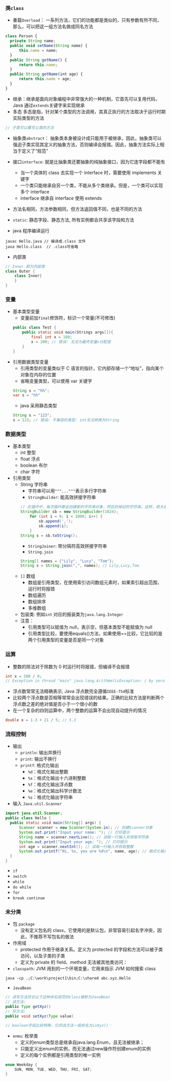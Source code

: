 ### 类`class`

- 重载`Overload`： 一系列方法，它们的功能都是类似的，只有参数有所不同，那么，可以把这一组方法名做成同名方法

```js
class Person {
  private String name;
  public void setName(String name) {
      this.name = name;
  }
  public String getName() {
      return this.name;
  }
  public String getName(int age) {
      return this.name + age;
  }
}
```

- 继承：继承是面向对象编程中非常强大的一种机制，它首先可以复用代码， Java 通过`extends`关键字来实现继承
- 多态 多态是指，针对某个类型的方法调用，其真正执行的方法取决于运行时期实际类型的方法

```java
// 子类可以覆写父类的方法
```

- 抽象类`abstract`： 抽象类本身被设计成只能用于被继承，因此，抽象类可以强迫子类实现其定义的抽象方法，否则编译会报错。因此，抽象方法实际上相当于定义了“规范”

- 接口`interface`: 就是比抽象类还要抽象的纯抽象接口，因为它连字段都不能有
  - 当一个具体的 class 去实现一个 interface 时，需要使用 implements 关键字
  - 一个类只能继承自另一个类，不能从多个类继承。但是，一个类可以实现多个 interface
  - interface 继承自 interface 使用 extends
- 方法名相同，方法参数相同，但方法返回值不同，也是不同的方法
- `static`: 静态字段、静态方法, 所有实例都会共享该字段和方法

- java 程序编译运行

```
javac Hello.java // 编译成.class 文件
java Hello.class  // .class可省略
```

- 内部类

```java
// Inner 即为内部类
class Outer {
    class Inner{
    }
}
```

### 变量

- 基本类型变量
  - 变量前加`final`修饰符，标识一个常量(不可修改)
  ```java
  public class Test {
      public static void main(Strings args[]){
          final int x = 100;
          x = 200; // 错误: 无法为最终变量x分配值
      }
  }
  ```
- 引用数据类型变量
  - 引用类型的变量类似于 C 语言的指针，它内部存储一个“地址”，指向某个对象在内存的位置
  - 省略变量类型，可以使用 var 关键字
  ```java
  String s = "hh";
  var s = "hh"
  ```
  - java 采用静态类型
  ```java
  String s = "123";
  s = 123; // 错误: 不兼容的类型: int无法转换为String
  ```

### 数据类型

- 基本类型
  - int 整型
  - float 浮点
  - boolean 布尔
  - char 字符
- 引用类型
  - String 字符串
    - 字符串可以用`"""..."""`表示多行字符串
    - `StringBuilder`: 能高效拼接字符串
    ```java
    // 在循环中，每次循环都会创建新的字符串对象，然后扔掉旧的字符串。这样，绝大部分字符串都是临时对象，不但浪费内存，还会影响GC效率
    StringBuilder sb = new StringBuilder(1024);
        for (int i = 0; i < 1000; i++) {
            sb.append(',');
            sb.append(i);
        }
    String s = sb.toString();
    ```
    - `StringJoiner`: 带分隔符高效拼接字符串
    - `String.join`
    ```java
    String[] names = {"Lily", "Lucy", "Tom"};
    String s = String.join(",", names); // Lily,Lucy,Tom
    ```
  - `[]` 数组
    - 数组是引用类型，在使用索引访问数组元素时，如果索引超出范围，运行时将报错
    - 数组遍历
    - 数组排序
    - 多维数组
  - 包装类: 例如`int` 对应的报装类为`java.lang.Integer`
  - 注意：
    - 引用类型可以赋值为 null，表示空，但基本类型不能赋值为 null
    - 引用类型比较，要使用equals()方法，如果使用==比较，它比较的是两个引用类型的变量是否是同一个对象

### 运算

- 整数的除法对于除数为 0 时运行时将报错，但编译不会报错

```java
int x = 100 / 0;
// Exception in thread "main" java.lang.ArithmeticException: / by zero
```

- 浮点数常常无法精确表示, Java 浮点数完全遵循`IEEE-754`标准
- 比较两个浮点数是否相等常常会出现错误的结果。正确的比较方法是判断两个浮点数之差的绝对值是否小于一个很小的数
- 在一个复杂的四则运算中，两个整数的运算不会出现自动提升的情况

```java
double x = 1.3 + 21 / 5; // 5.3
```

### 流程控制

- 输出
  - `println`: 输出并换行
  - `print`: 输出不换行
  - `printf`: 格式化输出
    - `%d`：格式化输出整数
    - `%x`：格式化输出十六进制整数
    - `%f`：格式化输出浮点数
    - `%e`：格式化输出科学计数法
    - `%s`：格式化输出字符串
- 输入 `Java.util.Scanner`

```java
import java.util.Scanner;
public class Hello {
  public static void main(String[] args) {
      Scanner scanner = new Scanner(System.in); // 创建Scanner对象
      System.out.print("Input your name: "); // 打印提示
      String name = scanner.nextLine(); // 读取一行输入并获取字符串
      System.out.print("Input your age: "); // 打印提示
      int age = scanner.nextInt(); // 读取一行输入并获取整数
      System.out.printf("Hi, %s, you are %d\n", name, age); // 格式化输出
  }
}
```

- `if`
- `switch`
- `while`
- `do while`
- `for`
- `break continue`

### 未分类

- 包 `package`
  - 没有定义包名的 class，它使用的是默认包，非常容易引起名字冲突，因此，不推荐不写包名的做法
- 作用域
  - protected 作用于继承关系。定义为 protected 的字段和方法可以被子类访问，以及子类的子类
  - 定义为 private 的 field、method 无法被其他类访问：
- `classpath`: JVM 用到的一个环境变量，它用来指示 JVM 如何搜索 class

```
java -cp .;C:\work\project1\bin;C:\shared abc.xyz.Hello
```

- `JavaBean`

```java
// 读写方法符合以下这种命名规范的class被称为JavaBean
// 读方法:
public Type getXyz()
// 写方法:
public void setXyz(Type value)

// boolean字段比较特殊，它的读方法一般命名为isXyz()：
```

- `enmu`: 枚举类
    - 定义的enum类型总是继承自java.lang.Enum，且无法被继承；
    - 只能定义出enum的实例，而无法通过new操作符创建enum的实例
    - 定义的每个实例都是引用类型的唯一实例

```java
enum Weekday {
    SUN, MON, TUE, WED, THU, FRI, SAT;
}
```
